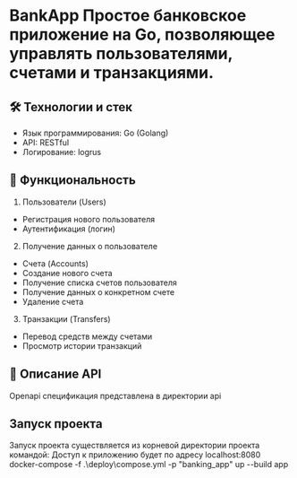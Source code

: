# BankApp Простое банковское приложение на Go, позволяющее управлять пользователями, счетами и транзакциями. 

## 🛠 Технологии и стек 
- Язык программирования: Go (Golang) 
- API: RESTful 
- Логирование: logrus 

## 🚀 Функциональность 
1. Пользователи (Users) 
- Регистрация нового пользователя 
- Аутентификация (логин) 
2. Получение данных о пользователе 
- Счета (Accounts) 
- Создание нового счета 
- Получение списка счетов пользователя 
- Получение данных о конкретном счете 
- Удаление счета 
3. Транзакции (Transfers) 
- Перевод средств между счетами 
- Просмотр истории транзакций 

## 📌 Описание API 
Openapi спецификация представлена в директории api

## Запуск проекта
Запуск проекта существляется из корневой директории проекта командой:
Доступ к приложению будет по адресу localhost:8080
docker-compose -f .\deploy\compose.yml -p "banking_app" up --build  app
